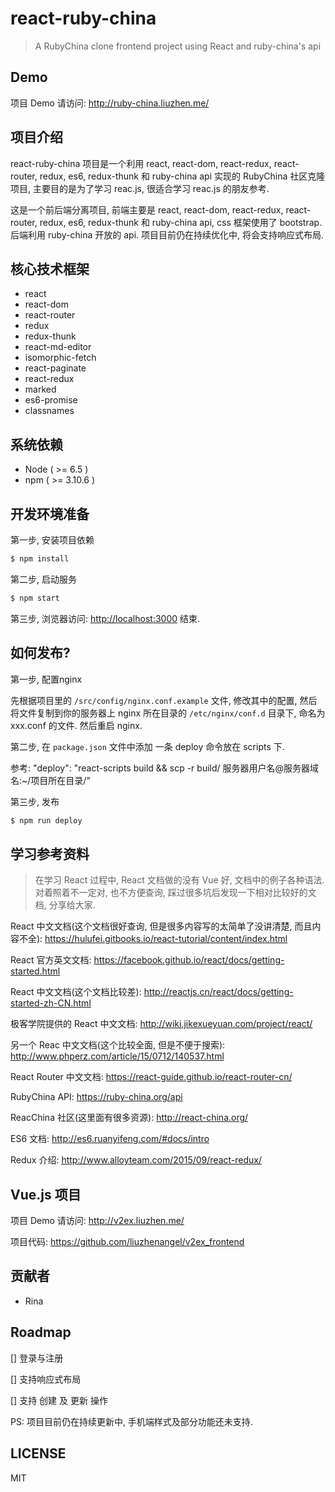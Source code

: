 # react-ruby-china

> A RubyChina clone frontend project using React and ruby-china's api

## Demo

项目 Demo 请访问: <http://ruby-china.liuzhen.me/>

## 项目介绍

react-ruby-china 项目是一个利用 react, react-dom, react-redux, react-router, redux, es6, redux-thunk 和 ruby-china api 实现的 RubyChina 社区克隆项目, 主要目的是为了学习 reac.js, 很适合学习 reac.js 的朋友参考.

这是一个前后端分离项目, 前端主要是 react, react-dom, react-redux, react-router, redux, es6, redux-thunk 和 ruby-china api, css 框架使用了 bootstrap. 后端利用 ruby-china 开放的 api. 项目目前仍在持续优化中, 将会支持响应式布局.

## 核心技术框架

* react
* react-dom
* react-router
* redux
* redux-thunk
* react-md-editor
* isomorphic-fetch
* react-paginate
* react-redux
* marked
* es6-promise
* classnames

## 系统依赖

* Node ( >= 6.5 )
* npm ( >= 3.10.6 )

## 开发环境准备

第一步, 安装项目依赖

```bash
$ npm install
```


第二步, 启动服务

```bash
$ npm start
```

第三步, 浏览器访问: <http://localhost:3000>
结束.

## 如何发布?

第一步, 配置nginx

先根据项目里的 `/src/config/nginx.conf.example` 文件, 修改其中的配置, 然后将文件复制到你的服务器上 nginx 所在目录的 `/etc/nginx/conf.d` 目录下, 命名为 xxx.conf 的文件. 然后重启 nginx.


第二步, 在 `package.json` 文件中添加 一条 deploy 命令放在 scripts 下.

参考: "deploy": "react-scripts build && scp -r build/ 服务器用户名@服务器域名:~/项目所在目录/"


第三步, 发布

```bash
$ npm run deploy
```

## 学习参考资料

>在学习 React 过程中, React 文档做的没有 Vue 好, 文档中的例子各种语法. 对着照着不一定对, 也不方便查询, 踩过很多坑后发现一下相对比较好的文档, 分享给大家.

React 中文文档(这个文档很好查询, 但是很多内容写的太简单了没讲清楚, 而且内容不全): <https://hulufei.gitbooks.io/react-tutorial/content/index.html>

React 官方英文文档: <https://facebook.github.io/react/docs/getting-started.html>

React 中文文档(这个文档比较差): <http://reactjs.cn/react/docs/getting-started-zh-CN.html>

极客学院提供的 React 中文文档: <http://wiki.jikexueyuan.com/project/react/>

另一个 Reac 中文文档(这个比较全面, 但是不便于搜索): <http://www.phperz.com/article/15/0712/140537.html>

React Router 中文文档: <https://react-guide.github.io/react-router-cn/>

RubyChina API: <https://ruby-china.org/api>

ReacChina 社区(这里面有很多资源): <http://react-china.org/>

ES6 文档: <http://es6.ruanyifeng.com/#docs/intro>

Redux 介绍: <http://www.alloyteam.com/2015/09/react-redux/>

## Vue.js 项目

项目 Demo 请访问: <http://v2ex.liuzhen.me/>

项目代码: <https://github.com/liuzhenangel/v2ex_frontend>

## 贡献者

* Rina

## Roadmap

[] 登录与注册

[] 支持响应式布局

[] 支持 创建 及 更新 操作

PS: 项目目前仍在持续更新中, 手机端样式及部分功能还未支持.

## LICENSE

MIT

